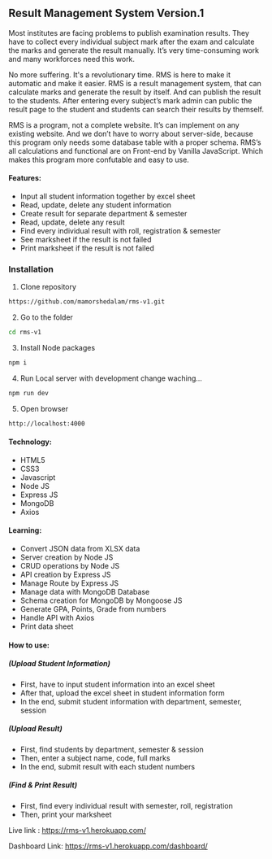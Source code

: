 ## Result Management System Version.1
Most institutes are facing problems to publish examination results. They have to collect every individual subject mark after the exam and calculate the marks and generate the result manually. It’s very time-consuming work and many workforces need this work. 


No more suffering. It's a revolutionary time. RMS is here to make it automatic and make it easier. RMS is a result management system, that can calculate marks and generate the result by itself. And can publish the result to the students. After entering every subject’s mark admin can public the result page to the student and students can search their results by themself.  

RMS is a program, not a complete website. It’s can implement on any existing website. And we don’t have to worry about server-side, because this program only needs some database table with a proper schema. RMS’s all calculations and functional are on Front-end by Vanilla JavaScript. Which makes this program more confutable and easy to use.


#### Features:

- Input all student information together by excel sheet
- Read, update, delete any student information
- Create result for separate department & semester
- Read, update, delete any result 
- Find every individual result with roll, registration & semester
- See marksheet if the result is not failed
- Print marksheet if the result is not failed


### Installation

1. Clone repository

```bash
https://github.com/mamorshedalam/rms-v1.git
```

2. Go to the folder

```bash
cd rms-v1
```

3. Install Node packages

```bash
npm i
```

4. Run Local server with development change waching...

```bash
npm run dev
```

5. Open browser

```bash
http://localhost:4000
```


#### Technology:

 - HTML5
 - CSS3
 - Javascript
 - Node JS
 - Express JS
 - MongoDB
 - Axios


#### Learning:

 - Convert JSON data from XLSX data
 - Server creation by Node JS
 - CRUD operations by Node JS
 - API creation by Express JS
 - Manage Route by Express JS
 - Manage data with MongoDB Database
 - Schema creation for MongoDB by Mongoose JS
 - Generate GPA, Points, Grade from numbers
 - Handle API with Axios
 - Print data sheet


#### How to use:

##### (Upload Student Information)
 - First, have to input student information into an excel sheet
 - After that, upload the excel sheet in student information form
 - In the end, submit student information with department, semester, session

##### (Upload Result)
 - First, find students by department, semester & session
 - Then, enter a subject name, code, full marks
 - In the end, submit result with each student numbers

##### (Find & Print Result)
 - First, find every individual result with semester, roll, registration
 - Then, print your marksheet

Live link : https://rms-v1.herokuapp.com/

Dashboard Link: https://rms-v1.herokuapp.com/dashboard/
